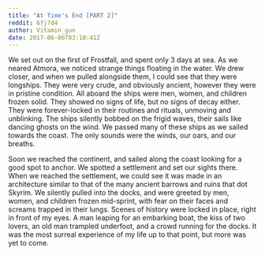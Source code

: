 ```yaml
---
title: "At Time's End [PART 2]"
reddit: 6fj7d4
author: Vitamin_gun
date: 2017-06-06T03:10:41Z
---
```


We set out on the first of Frostfall, and spent only 3 days at sea. As we neared Atmora, we noticed strange things floating in the water. We drew closer, and when we pulled alongside them, I could see that they were longships. They were very crude, and obviously ancient, however they were in pristine condition. All aboard the ships were men, women, and children frozen solid. They showed no signs of life, but no signs of decay either. They were forever-locked in their routines and rituals, unmoving and unblinking. The ships silently bobbed on the frigid waves, their sails like dancing ghosts on the wind. We passed many of these ships as we sailed towards the coast. The only sounds were the winds, our oars, and our breaths.

Soon we reached the continent, and sailed along the coast looking for a good spot to anchor. We spotted a settlement and set our sights there. When we reached the settlement, we could see it was made in an architecture similar to that of the many ancient barrows and ruins that dot Skyrim. We silently pulled into the docks, and were greeted by men, women, and children frozen mid-sprint, with fear on their faces and screams trapped in their lungs. Scenes of history were locked in place, right in front of my eyes. A man leaping for an embarking boat, the kiss of two lovers, an old man trampled underfoot, and a crowd running for the docks. It was the most surreal experience of my life up to that point, but more was yet to come.
